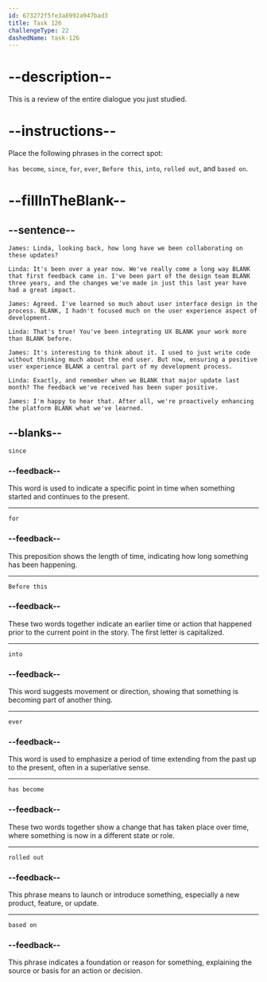 ```yaml
---
id: 673272f5fe3a8992a947bad3
title: Task 126
challengeType: 22
dashedName: task-126
---
```


<!-- REVIEW -->

# --description--

This is a review of the entire dialogue you just studied.

# --instructions--

Place the following phrases in the correct spot:

`has become`, `since`, `for`, `ever`, `Before this`, `into`, `rolled out`, and `based on`.

# --fillInTheBlank--

## --sentence--

`James: Linda, looking back, how long have we been collaborating on these updates?`

`Linda: It's been over a year now. We've really come a long way BLANK that first feedback came in. I've been part of the design team BLANK three years, and the changes we've made in just this last year have had a great impact.`

`James: Agreed. I've learned so much about user interface design in the process. BLANK, I hadn't focused much on the user experience aspect of development.`

`Linda: That's true! You've been integrating UX BLANK your work more than BLANK before.`

`James: It's interesting to think about it. I used to just write code without thinking much about the end user. But now, ensuring a positive user experience BLANK a central part of my development process.`

`Linda: Exactly, and remember when we BLANK that major update last month? The feedback we've received has been super positive.`

`James: I'm happy to hear that. After all, we're proactively enhancing the platform BLANK what we've learned.`

## --blanks--

`since`

### --feedback--

This word is used to indicate a specific point in time when something started and continues to the present.

---

`for`

### --feedback--

This preposition shows the length of time, indicating how long something has been happening.

---

`Before this`

### --feedback--

These two words together indicate an earlier time or action that happened prior to the current point in the story. The first letter is capitalized.

---

`into`

### --feedback--

This word suggests movement or direction, showing that something is becoming part of another thing.

---

`ever`

### --feedback--

This word is used to emphasize a period of time extending from the past up to the present, often in a superlative sense.

---

`has become`

### --feedback--

These two words together show a change that has taken place over time, where something is now in a different state or role.

---

`rolled out`

### --feedback--

This phrase means to launch or introduce something, especially a new product, feature, or update.

---

`based on`

### --feedback--

This phrase indicates a foundation or reason for something, explaining the source or basis for an action or decision.
